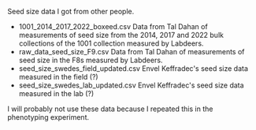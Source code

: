 Seed size data I got from other people.

- 1001_2014_2017_2022_boxeed.csv
    Data from Tal Dahan of measurements of seed size from the 2014, 2017 and
    2022 bulk collections of the 1001 collection measured by Labdeers.
- raw_data_seed_size_F9.csv
    Data from Tal Dahan of measurements of seed size in the F8s measured by Labdeers.
- seed_size_swedes_field_updated.csv
    Envel Keffradec's seed size data measured in the field (?)
- seed_size_swedes_lab_updated.csv 
    Envel Keffradec's seed size data measured in the lab (?)

I will probably not use these data because I repeated this in the phenotyping 
experiment.